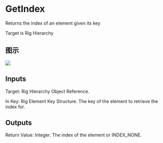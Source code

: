 # GetIndex

Returns the index of an element given its key

Target is Rig Hierarchy

## 图示

![]($-20221218-21191601.png)

## Inputs

Target: Rig Hierarchy Object Reference.

In Key: Rig Element Key Structure. The key of the element to retrieve the index for.  

## Outputs

Return Value: Integer. The index of the element or INDEX_NONE.

